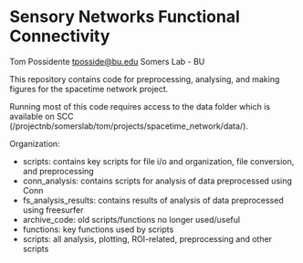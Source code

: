 # Sensory Networks Functional Connectivity
Tom Possidente 
tposside@bu.edu
Somers Lab - BU

This repository contains code for preprocessing, analysing, and making figures for the spacetime network project. 

Running most of this code requires access to the data folder which is available on SCC (/projectnb/somerslab/tom/projects/spacetime_network/data/).

Organization:
- scripts: contains key scripts for file i/o and organization, file conversion, and preprocessing
- conn_analysis: contains scripts for analysis of data preprocessed using Conn
- fs_analysis_results: contains results of analysis of data preprocessed using freesurfer
- archive_code: old scripts/functions no longer used/useful
- functions: key functions used by scripts
- scripts: all analysis, plotting, ROI-related, preprocessing and other scripts 
